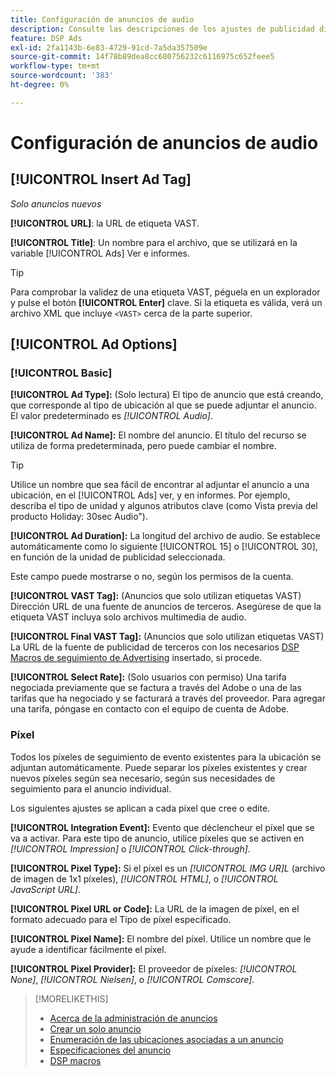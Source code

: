 ```yaml
---
title: Configuración de anuncios de audio
description: Consulte las descripciones de los ajustes de publicidad disponibles para anuncios de audio.
feature: DSP Ads
exl-id: 2fa1143b-6e83-4729-91cd-7a5da357509e
source-git-commit: 14f78b89dea8cc680756232c6116975c652feee5
workflow-type: tm+mt
source-wordcount: '383'
ht-degree: 0%

---
```


# Configuración de anuncios de audio

## [!UICONTROL Insert Ad Tag]

*Solo anuncios nuevos*

**[!UICONTROL URL]**: la URL de etiqueta VAST.

**[!UICONTROL Title]**: Un nombre para el archivo, que se utilizará en la variable [!UICONTROL Ads] Ver e informes.

>[!TIP]
>
> Para comprobar la validez de una etiqueta VAST, péguela en un explorador y pulse el botón **[!UICONTROL Enter]** clave. Si la etiqueta es válida, verá un archivo XML que incluye `<VAST>` cerca de la parte superior.

## [!UICONTROL Ad Options]

### [!UICONTROL Basic]

**[!UICONTROL Ad Type]:** (Solo lectura) El tipo de anuncio que está creando, que corresponde al tipo de ubicación al que se puede adjuntar el anuncio. El valor predeterminado es *[!UICONTROL Audio]*.

**[!UICONTROL Ad Name]:** El nombre del anuncio. El título del recurso se utiliza de forma predeterminada, pero puede cambiar el nombre.

>[!TIP]
>
> Utilice un nombre que sea fácil de encontrar al adjuntar el anuncio a una ubicación, en el [!UICONTROL Ads] ver, y en informes. Por ejemplo, describa el tipo de unidad y algunos atributos clave (como Vista previa del producto Holiday: 30sec Audio&quot;).

**[!UICONTROL Ad Duration]:** La longitud del archivo de audio. Se establece automáticamente como lo siguiente [!UICONTROL 15] o [!UICONTROL 30], en función de la unidad de publicidad seleccionada.

Este campo puede mostrarse o no, según los permisos de la cuenta.

**[!UICONTROL VAST Tag]:** (Anuncios que solo utilizan etiquetas VAST) Dirección URL de una fuente de anuncios de terceros. Asegúrese de que la etiqueta VAST incluya solo archivos multimedia de audio.

**[!UICONTROL Final VAST Tag]:** (Anuncios que solo utilizan etiquetas VAST) La URL de la fuente de publicidad de terceros con los necesarios [DSP Macros de seguimiento de Advertising](/help/dsp/campaign-management/macros.md) insertado, si procede.

**[!UICONTROL Select Rate]:** (Solo usuarios con permiso) Una tarifa negociada previamente que se factura a través del Adobe o una de las tarifas que ha negociado y se facturará a través del proveedor. Para agregar una tarifa, póngase en contacto con el equipo de cuenta de Adobe.

### Píxel

Todos los píxeles de seguimiento de evento existentes para la ubicación se adjuntan automáticamente. Puede separar los píxeles existentes y crear nuevos píxeles según sea necesario, según sus necesidades de seguimiento para el anuncio individual.

Los siguientes ajustes se aplican a cada píxel que cree o edite.

**[!UICONTROL Integration Event]:** Evento que déclencheur el píxel que se va a activar. Para este tipo de anuncio, utilice píxeles que se activen en *[!UICONTROL Impression]* o *[!UICONTROL Click-through]*.

**[!UICONTROL Pixel Type]:** Si el píxel es un *[!UICONTROL IMG UR]L* (archivo de imagen de 1x1 píxeles), *[!UICONTROL HTML]*, o *[!UICONTROL JavaScript URL]*.

**[!UICONTROL Pixel URL or Code]:** La URL de la imagen de píxel, en el formato adecuado para el Tipo de píxel especificado.

**[!UICONTROL Pixel Name]:** El nombre del píxel. Utilice un nombre que le ayude a identificar fácilmente el píxel.

**[!UICONTROL Pixel Provider]:** El proveedor de píxeles: *[!UICONTROL None]*, *[!UICONTROL Nielsen]*, o *[!UICONTROL Comscore]*.

>[!MORELIKETHIS]
>
>* [Acerca de la administración de anuncios](ad-about.md)
>* [Crear un solo anuncio](ad-create.md)
>* [Enumeración de las ubicaciones asociadas a un anuncio](/help/dsp/campaign-management/ads/ad-list-placements.md)
>* [Especificaciones del anuncio](ad-specs.md)
>* [DSP macros](/help/dsp/campaign-management/macros.md)

